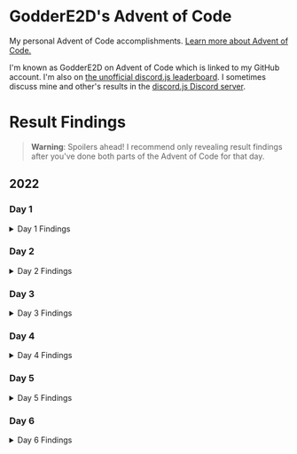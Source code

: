 # GodderE2D's Advent of Code

My personal Advent of Code accomplishments. [Learn more about Advent of Code.](https://adventofcode.com/about)

I'm known as GodderE2D on Advent of Code which is linked to my GitHub account. I'm also on [the unofficial discord.js leaderboard](https://adventofcode.com/2022/leaderboard/private/view/419899). I sometimes discuss mine and other's results in the [discord.js Discord server](https://discord.gg/djs).

# Result Findings

> **Warning**: Spoilers ahead! I recommend only revealing result findings after you've done both parts of the Advent of Code for that day.

## 2022

### Day 1

<details>
<summary>Day 1 Findings</summary>

[[`🔗` Part 1 Code]](https://github.com/GodderE2D/advent-of-code/blob/main/results/2022/day-1/part-1.ts) (TypeScript)  
[[`🔗` Part 2 Code]](https://github.com/GodderE2D/advent-of-code/blob/main/results/2022/day-1/part-2.ts) (TypeScript)

A way to start off Day 1! Calorie counting. Overall, if you know how logic works in programming regardless of which programming language you're using, it should be pretty easy to solve. If you're unsure, remember that Google is your friend! I personally think that Googling problems isn't cheating as long as you're not searching for the Advent of Code solution itself.

You start off by getting a lonnngggg input string of numbers seperated by newlines. A new elf is a double newline, and you have to parse it, get the sum seperated by double newlines, and sort it. In most programming languages, this is fairly simple. I used TypeScript personally. If you're stuck on the sum part because you don't have access to `sum()` in Python and you're using a big-boy language (JavaScript, jk), then you can use `.reduce()`.

</details>

### Day 2

<details>
<summary>Day 2 Findings</summary>

[[`🔗` Part 1 Code]](https://github.com/GodderE2D/advent-of-code/blob/main/results/2022/day-2/part-1.ts) (TypeScript)  
[[`🔗` Part 2 Code]](https://github.com/GodderE2D/advent-of-code/blob/main/results/2022/day-2/part-2.ts) (TypeScript)

It's scissors, papers, and rocks, by the way. Either way, you can either do a smart way or the way I did it: a lot of if-else statements (the yanderedev method). Well, at least it works and you're not going to be looking for performance in TypeScript anyways.

You start off by getting some ABC's and XYZ's. Split them by newlines, then split them by spaces. Do a biiigggg loop and add to a total score. I honestly don't know the "smart" way, but if you're not the brightest like me then use if statements for every possible combination. It should be pretty same for Part 2, but instead you assign the round answers manually depending if you win or not.

</details>

### Day 3

<details>
<summary>Day 3 Findings</summary>

[[`🔗` Part 1 Code]](https://github.com/GodderE2D/advent-of-code/blob/main/results/2022/day-3/part-1.ts) (TypeScript)  
[[`🔗` Part 2 Code]](https://github.com/GodderE2D/advent-of-code/blob/main/results/2022/day-3/part-2.ts) (TypeScript)

Lots and lots and lots of rucksacks. In Day 3, you have to find compartments in rucksacks, and rucksacks in a group of 3. Find the duplicate values, find their priority according alphabetically (although usually uppercase letters are higher priority than lowercase letters, this is not the case in Advent of Code). Finally, get their sum like every other day we had so far. This one by far took me the longest time to figure out, but it's getting harder each day so I'm not surprised.

For both parts, let's start splitting rucksacks by newlines. Oh, and by the way I'm still using TypeScript. My comfort zone, and type-safe. For Part 1, there's two compartments inside of each rucksack. The first compartment is the first half, the second is the second half. Then, you have to compare the first compartment with the second one: find a letter that's in both compartments. I used a JavaScript [`Set`](https://developer.mozilla.org/en-US/docs/Web/JavaScript/Reference/Global_Objects/Set) to give me unique values in each compartment so I don't have to worry about this later on. Then, you can compare each letter (if you don't know how to get each letter in an array, hint `.split("")`) using `Array.filter()` and if the letter is included in the second compartment. Find the letter's index (using `.split("").indexOf()`) with the lower & uppercase alphabet in its priority order and sum them up!

The Part 2, first you have to group rucksacks in threes by their order. For me, I looped over each rucksack and checked if it's a multiple of 3 (you can use `index % 3 === 0` in JS). If it is, then we'll grab the last 3 rucksacks (including the current one) and push them into another array. Now, we have our groups. Do basically the same thing as Part 1, but now instead of checking two compartments we check with three rucksacks.

</details>

### Day 4

<details>
<summary>Day 4 Findings</summary>

[[`🔗` Part 1 Code]](https://github.com/GodderE2D/advent-of-code/blob/main/results/2022/day-4/part-1.ts) (TypeScript)  
[[`🔗` Part 2 Code]](https://github.com/GodderE2D/advent-of-code/blob/main/results/2022/day-4/part-2.ts) (TypeScript)

This one was easier than expected! Could've been good for a Sunday, but I haven't slept yet while writing this so it doesn't count as Sunday for me. In day 4, for part 1, you have to find out if all the duplicate values overlap in two ranges, and in part 2 you have to check if they overlap at all.

Yes, I done today's Advent of Code in TypeScript again. Maybe another day, well, that's what they all say. For part 1, you have to first split the input to pairs, then make a loop to split those to a single range (e.g. `1-4,5-8` to `1-4` and `5-8`). Now, you have to parse the ranges to get all the numbers of that range into an array. There's a lodash method for this, but I'm still striving for dependency-less code so I just copy and pasted a range() function from Stack Overflow (in my defense I did understand how the code works so it's fine). Check if all first values overlap with the second values, and if they do add 1 to a sum. If you're stuck, remember yesterday (day 3)? You have to use a similar `.filter()` function to compare the two, except this time you have to compare them one way and the other way too.

Part 2 was pretty simple this time, basically don't check if everything overlaps, just check if anything overlaps at all. For me, that just means deleting `=== sectionN.length`. All in around 10-15 minutes of work!

</details>

### Day 5

<details>
<summary>Day 5 Findings</summary>

[[`🔗` Part 1 Code]](https://github.com/GodderE2D/advent-of-code/blob/main/results/2022/day-5/part-1.ts) (TypeScript)  
[[`🔗` Part 2 Code]](https://github.com/GodderE2D/advent-of-code/blob/main/results/2022/day-5/part-2.ts) (TypeScript)

Wow, what a day. This took me around 2 hours to complete. I really question my programming skills sometimes. In day 5, you have to ship cargo! Rust reference?! Parse an annoying string, and move cargo from one stack to another stack. Again, I did it in TypeScript.

You have to first parse a long string first with two sections: the actual stacks information and instructions. This took me way longer than it should, and regex makes stuff 10x more simple. For part 1, you have to loop over each instruction and remove the last n elements (JS hint: `.splice()`/`.slice()`) from your old stack. Then, reverse the array and add the moving crates (JS hint: `.push()` and spread operator, or, `[...old, ...new]`, make sure `new` is reversed!) to your new stack. Part 2 so far was the most relatively simplest to their preceding part. You basically don't reverse the moving crates when adding it to the new stack. In JS, that's as simple as removing wherever your `.reverse()` is.

</details>

### Day 6

<details>
<summary>Day 6 Findings</summary>

[[`🔗` Part 1 Code]](https://github.com/GodderE2D/advent-of-code/blob/main/results/2022/day-6/part-1.ts) (TypeScript)  
[[`🔗` Part 2 Code]](https://github.com/GodderE2D/advent-of-code/blob/main/results/2022/day-6/part-2.ts) (TypeScript)

And we got in a loop of easy-hard-easy again. I highly recommend looking at the examples in the directions, as that helped me a ton. I'm not really a good reader. In the magical technology age of day 6, you have to find markers and find how many letters it is after your marker. I don't know, pre-defined marker and the solution is also called your marker. Today only took me around 15 minutes, and it's the sixth day I'm using TypeScript!

Let's start off by turning our input string to an array of each letter. Set a variable of how many characters are processed, and it's time to loop through each letter! I used a [for...of loop](https://developer.mozilla.org/en-US/docs/Web/JavaScript/Reference/Statements/for...of) and looped through [`Array.entries()`](https://developer.mozilla.org/en-US/docs/Web/JavaScript/Reference/Global_Objects/Array/entries) to get both the letter's index and the letter. Increment the characters processed each time, and check if the index is less than the pre-defined marker (part 1: 4; part 2: 14), and if it is we can go to the next iteration of the loop ([`continue`](https://developer.mozilla.org/en-US/docs/Web/JavaScript/Reference/Statements/continue)). In my method, I used an array and pushed the last n letters one-by-one using a loop and [`Array.push()`](https://developer.mozilla.org/en-US/docs/Web/JavaScript/Reference/Global_Objects/Array/push). This probably isn't the most efficient way, but it will do. Create a new [`Set`](https://developer.mozilla.org/en-US/docs/Web/JavaScript/Reference/Global_Objects/Set), and check if the Set's size is equals to your pre-defined marker. If it is, you can break out of the loop and log your characters processed **minus 1** (since we incremented the characters processed at the start of each loop).

</details>

